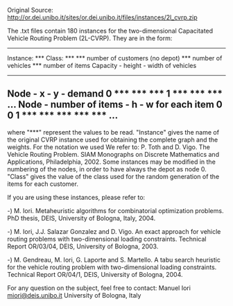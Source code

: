 Original Source: http://or.dei.unibo.it/sites/or.dei.unibo.it/files/instances/2l_cvrp.zip


The .txt files contain 180 instances for the two-dimensional Capacitated Vehicle Routing Problem (2L-CVRP). They are in the form:

---------------------------------------------
Instance: ***
Class: ***
   ***  number of customers (no depot)
   ***  number of vehicles
   ***  number of items
Capacity - height - width of vehicles
   ***    ***    ***
Node - x - y - demand
  0    ***    ***    ***
  1    ***    ***    ***
 ...
Node - number of items - h - w for each item
  0    0
  1    ***    ***    ***    ***    ***
 ...
---------------------------------------------

where "***" represent the values to be read.
"Instance" gives the name of the original CVRP instance used for obtaining the complete graph and the weights. For the notation we used We refer to: P. Toth and D. Vigo. The Vehicle Routing Problem. SIAM Monographs on Discrete Mathematics and Applications, Philadelphia, 2002. Some instances may be modified in the numbering of the nodes, in order to have always the depot as node 0. "Class" gives the value of the class used for the random generation of the items for each customer.

If you are using these instances, please refer to:

-) M. Iori. Metaheuristic algorithms for combinatorial optimization problems. PhD thesis, DEIS, University of Bologna, Italy, 2004.

-) M. Iori, J.J. Salazar Gonzalez and D. Vigo. An exact approach for vehicle routing problems with two-dimensional loading constraints. Technical Report OR/03/04, DEIS, University of Bologna, 2003.

-) M. Gendreau, M. Iori, G. Laporte and S. Martello. A tabu search heuristic for the vehicle routing problem with two-dimensional loading constraints. Technical Report OR/04/1, DEIS, University of Bologna, 2004.

For any question on the subject, feel free to contact:
Manuel Iori
miori@deis.unibo.it
University of Bologna, Italy
